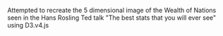 Attempted to recreate the
5 dimensional image of the Wealth of Nations seen in the Hans Rosling Ted talk "The best stats that you will ever see"
using D3.v4.js
